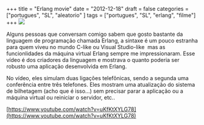 +++
title = "Erlang movie"
date = "2012-12-18"
draft = false
categories = ["portugues", "SL", "aleatorio" ]
tags = ["portugues", "SL", "erlang", "filme"]
+++
![]( /images/118px-Erlang_logo.png)

Alguns pessoas que conversam comigo sabem que gosto bastante da
linguagem de programação chamada Erlang, a sintaxe é um pouco estranha
para quem viveu no mundo C-like ou Visual Studio-like  mas as
funcionlidades da máquina virtual Erlang sempre me impressionaram. Esse
vídeo é dos criadores da linguagem e mostrava o quanto poderia ser
robusto uma aplicação desenvolvida em Erlang.

No vídeo, eles simulam duas ligações telefônicas, sendo a segunda uma
conferência entre três telefones. Eles mostram uma atualização do
sistema de bilhetagem (acho que é isso…) sem precisar parar a aplicação
ou a máquina virtual ou reiniciar o servidor, etc..

[https://www.youtube.com/watch?v=uKfKtXYLG78](https://www.youtube.com/watch?v=uKfKtXYLG78)
